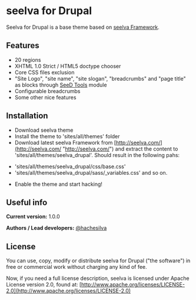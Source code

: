 # seelva for Drupal #

Seelva for Drupal is a base theme based on [seelva Framework](http://seelva.com/).

## Features ##

* 20 regions
* XHTML 1.0 Strict / HTML5 doctype chooser
* Core CSS files exclusion
* "Site Logo", "site name", "site slogan", "breadcrumbs" and "page title" as blocks through [SeeD Tools](http://drupal.org/project/seed_tools "SeeD Tools") module
* Configurable breadcrumbs
* Some other nice features

## Installation ##

* Download seelva theme
* Install the theme to 'sites/all/themes' folder
* Download latest seelva Framework from [http://seelva.com/](http://seelva.com/ "http://seelva.com/") and extract the content to 'sites/all/themes/seelva_drupal'. Should result in the following pahs:
 - 'sites/all/themes/seelva_drupal/css/base.css'
 - 'sites/all/themes/seelva_drupal/sass/_variables.css'
and so on.
* Enable the theme and start hacking!

## Useful info ##

**Current version:** 1.0.0

**Authors / Lead developers:** [@hachesilva](http://twitter.com/hachesilva)

## License ##

You can use, copy, modify or distribute seelva for Drupal ("the software") in free or commercial work without charging any kind of fee.

Now, if you need a full license description, seelva is licensed under Apache License version 2.0, found at:
[http://www.apache.org/licenses/LICENSE-2.0](http://www.apache.org/licenses/LICENSE-2.0)
